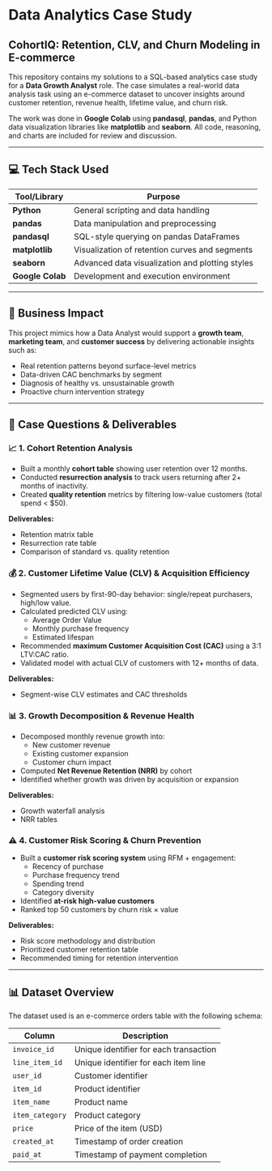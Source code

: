 # Data Analytics Case Study
## CohortIQ: Retention, CLV, and Churn Modeling in E-commerce

This repository contains my solutions to a SQL-based analytics case study for a **Data Growth Analyst** role. The case simulates a real-world data analysis task using an e-commerce dataset to uncover insights around customer retention, revenue health, lifetime value, and churn risk.

The work was done in **Google Colab** using **pandasql**, **pandas**, and Python data visualization libraries like **matplotlib** and **seaborn**. All code, reasoning, and charts are included for review and discussion.

---
## 💻 Tech Stack Used

| Tool/Library   | Purpose                                           |
|----------------|---------------------------------------------------|
| **Python**     | General scripting and data handling               |
| **pandas**     | Data manipulation and preprocessing               |
| **pandasql**   | SQL-style querying on pandas DataFrames           |
| **matplotlib** | Visualization of retention curves and segments    |
| **seaborn**    | Advanced data visualization and plotting styles   |
| **Google Colab** | Development and execution environment          |

---
## 🧠 Business Impact

This project mimics how a Data Analyst would support a **growth team**, **marketing team**, and **customer success** by delivering actionable insights such as:
- Real retention patterns beyond surface-level metrics
- Data-driven CAC benchmarks by segment
- Diagnosis of healthy vs. unsustainable growth
- Proactive churn intervention strategy

---

## 🧠 Case Questions & Deliverables

### 📈 1. Cohort Retention Analysis

- Built a monthly **cohort table** showing user retention over 12 months.
- Conducted **resurrection analysis** to track users returning after 2+ months of inactivity.
- Created **quality retention** metrics by filtering low-value customers (total spend < $50).

**Deliverables:**
- Retention matrix table
- Resurrection rate table
- Comparison of standard vs. quality retention

### 💰 2. Customer Lifetime Value (CLV) & Acquisition Efficiency

- Segmented users by first-90-day behavior: single/repeat purchasers, high/low value.
- Calculated predicted CLV using:
  - Average Order Value
  - Monthly purchase frequency
  - Estimated lifespan
- Recommended **maximum Customer Acquisition Cost (CAC)** using a 3:1 LTV:CAC ratio.
- Validated model with actual CLV of customers with 12+ months of data.

**Deliverables:**
- Segment-wise CLV estimates and CAC thresholds

### 📊 3. Growth Decomposition & Revenue Health

- Decomposed monthly revenue growth into:
  - New customer revenue
  - Existing customer expansion
  - Customer churn impact
- Computed **Net Revenue Retention (NRR)** by cohort
- Identified whether growth was driven by acquisition or expansion

**Deliverables:**
- Growth waterfall analysis
- NRR tables

### ⚠️ 4. Customer Risk Scoring & Churn Prevention

- Built a **customer risk scoring system** using RFM + engagement:
  - Recency of purchase
  - Purchase frequency trend
  - Spending trend
  - Category diversity
- Identified **at-risk high-value customers**
- Ranked top 50 customers by churn risk × value

**Deliverables:**
- Risk score methodology and distribution
- Prioritized customer retention table
- Recommended timing for retention intervention

---
## 📊 Dataset Overview

The dataset used is an e-commerce orders table with the following schema:

| Column         | Description                           |
|----------------|---------------------------------------|
| `invoice_id`   | Unique identifier for each transaction |
| `line_item_id` | Unique identifier for each item line   |
| `user_id`      | Customer identifier                    |
| `item_id`      | Product identifier                     |
| `item_name`    | Product name                           |
| `item_category`| Product category                       |
| `price`        | Price of the item (USD)                |
| `created_at`   | Timestamp of order creation            |
| `paid_at`      | Timestamp of payment completion        |



